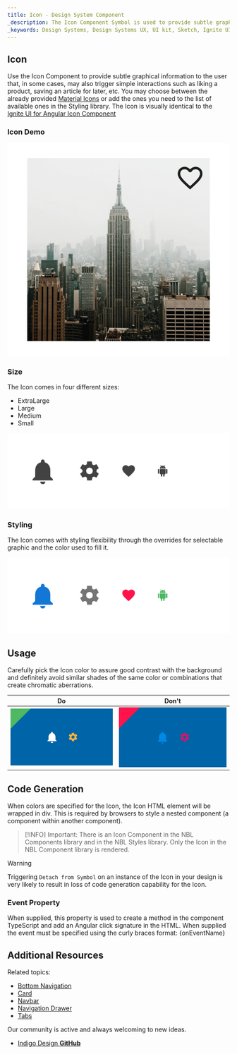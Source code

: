 ```yaml
---
title: Icon - Design System Component
_description: The Icon Component Symbol is used to provide subtle graphical indications to the user that also may trigger an interaction. 
_keywords: Design Systems, Design Systems UX, UI kit, Sketch, Ignite UI for Angular, Sketch to Angular, Sketch to Angular, Angular, Angular Design System, Export code from Sketch, Design Kits for Angular, Sketch HTML, Sketch to HTML, Sketch UI kits
---
```


## Icon

Use the Icon Component to provide subtle graphical information to the user that, in some cases, may also trigger simple interactions such as liking a product, saving an article for later, etc. You may choose between the already provided [Material Icons](https://material.io/tools/icons/) or add the ones you need to the list of available ones in the Styling library. The Icon is visually identical to the [Ignite UI for Angular Icon Component](https://www.infragistics.com/products/ignite-ui-angular/angular/components/icon.html)

### Icon Demo

![](../images/icon_demo.png)

### Size

The Icon comes in four different sizes:

- ExtraLarge
- Large
- Medium
- Small

![](../images/icon_sizes.png)

### Styling

The Icon comes with styling flexibility through the overrides for selectable graphic and the color used to fill it.

![](../images/icon_styling.png)

## Usage

Carefully pick the Icon color to assure good contrast with the background and definitely avoid similar shades of the same color or combinations that create chromatic aberrations.

| Do                          | Don't                         |
| --------------------------- | ----------------------------- |
| ![](../images/icon_do1.png) | ![](../images/icon_dont1.png) |

## Code Generation

When colors are specified for the Icon, the Icon HTML element will be wrapped in div. This is required by browsers to style a nested component (a component within another component).

> [!INFO]
> Important: There is an Icon Component in the NBL Components library and in the NBL Styles library. Only the Icon in the NBL Component library is rendered.

> [!WARNING]
> Triggering `Detach from Symbol` on an instance of the Icon in your design is very likely to result in loss of code generation capability for the Icon.

### Event Property

When supplied, this property is used to create a method in the component TypeScript and add an Angular click signature in the HTML. When supplied the event must be specified using the curly braces format: {onEventName}

## Additional Resources

Related topics:

- [Bottom Navigation](bottom-nav.md)
- [Card](card.md)
- [Navbar](navbar.md)
- [Navigation Drawer](nav-drawer.md)
- [Tabs](tabs.md)
  <div class="divider--half"></div>

Our community is active and always welcoming to new ideas.

- [Indigo Design **GitHub**](https://github.com/IgniteUI/design-system-docfx)
